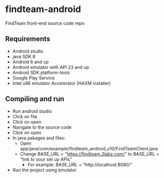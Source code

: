 # findteam-android
FindTeam front-end source code repo

## Requirements
- Android studio  
- java SDK 8
- Android 6 and up
- Android emulator with API 23 and up
- Android SDK platform-tools
- Google Play Service
- Intel x86 emulator Accelerator (HAXM installer)

## Compiling and run
- Run android studio
- Click on file
- Click on open
- Navigate to the source code
- Click on open
- In java pakages and files:
    + Open app/java/com/example/findteam_android_v10/FindTeamClient.java 
    + Change BASE_URL = "https://findteam.2labz.com/" to BASE_URL = "link to your set up APIs"
        * For example: BASE_URL = "http://localhost:8080/"
- Run the project using emulator
